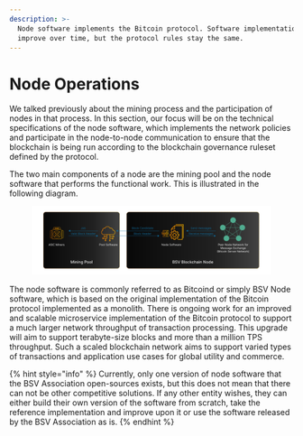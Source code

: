 ```yaml
---
description: >-
  Node software implements the Bitcoin protocol. Software implementations
  improve over time, but the protocol rules stay the same.
---
```


# Node Operations

We talked previously about the mining process and the participation of nodes in that process. In this section, our focus will be on the technical specifications of the node software, which implements the network policies and participate in the node-to-node communication to ensure that the blockchain is being run according to the blockchain governance ruleset defined by the protocol.

The two main components of a node are the mining pool and the node software that performs the functional work. This is illustrated in the following diagram.

<figure><img src="../../../.gitbook/assets/image (3) (1).png" alt=""><figcaption></figcaption></figure>

The node software is commonly referred to as Bitcoind or simply BSV Node software, which is based on the original implementation of the Bitcoin protocol implemented as a monolith. There is ongoing work for an improved and scalable microservice implementation of the Bitcoin protocol to support a much larger network throughput of transaction processing. This upgrade will aim to support terabyte-size blocks and more than a million TPS throughput. Such a scaled blockchain network aims to support varied types of transactions and application use cases for global utility and commerce.

{% hint style="info" %}
Currently, only one version of node software that the BSV Association open-sources exists, but this does not mean that there can not be other competitive solutions. If any other entity wishes, they can either build their own version of the software from scratch, take the reference implementation and improve upon it or use the software released by the BSV Association as is.
{% endhint %}
